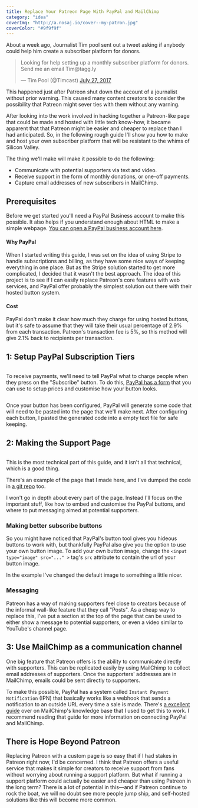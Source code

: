 ```yaml
---
title: Replace Your Patreon Page With PayPal and MailChimp
category: "idea"
coverImg: "http://a.nosaj.io/cover--my-patron.jpg"
coverColor: "#9f9f9f"
---
```


About a week ago, Journalist Tim pool sent out a tweet asking if anybody could help him create a subscriber platform for donors. 

<div class="embed">
  <blockquote class="twitter-tweet" data-lang="en"><p lang="en" dir="ltr">Looking for help setting up a monthly subscriber platform for donors. Send me an email Tim@tagg.ly</p>&mdash; Tim Pool (@Timcast) <a href="https://twitter.com/Timcast/status/890704719840030726">July 27, 2017</a></blockquote>
  <script async src="//platform.twitter.com/widgets.js" charset="utf-8"></script>
</div>

This happened just after Patreon shut down the account of a journalist without prior warning. This caused many content creators to consider the possibility that Patreon might sever ties with them without any warning.

After looking into the work involved in hacking together a Patreon-like page that could be made and hosted with little tech know-how, it became apparent that that Patreon might be easier and cheaper to replace than I had anticipated. So, in the following rough guide I'll show you how to make and host your own subscriber platform that will be resistant to the whims of Silicon Valley.

The thing we'll make will make it possible to do the following:
- Communicate with potential supporters via text and video.
- Receive support in the form of monthly donations, or one-off payments.
- Capture email addresses of new subscribers in MailChimp.

## Prerequisites 
Before we get started you'll need a PayPal Business account to make this possible. It also helps if you understand enough about HTML to make a simple webpage. [You can open a PayPal business account here](https://www.paypal.com/uk/webapps/mpp/business-updates/business-account).

#### Why PayPal
When I started writing this guide, I was set on the idea of using Stripe to handle subscriptions and billing, as they have some nice ways of keeping everything in one place. But as the Stripe solution started to get more complicated, I decided that it wasn't the best approach. The idea of this project is to see if I can easily replace Patreon's core features with web services, and PayPal offer probably the simplest solution out there with their hosted button system.

#### Cost
PayPal don't make it clear how much they charge for using hosted buttons, but it's safe to assume that they will take their usual percentage of 2.9% from each transaction. Patreon's transaction fee is 5%, so this method will give 2.1% back to recipients per transaction.

## 1: Setup PayPal Subscription Tiers
<div class="image">
  <img src="http://a.nosaj.io/paypal-buttons.jpg" alt="" />
</div>

To receive payments, we'll need to tell PayPal what to charge people when they press on the "Subscribe" button. To do this, [PayPal has a form](https://www.paypal.com/buttons/select) that you can use to setup prices and customise how your button looks.

<div class="image">
  <img src="http://a.nosaj.io/paypal-buttons-code.jpg" alt="" />
</div>

Once your button has been configured, PayPal will generate some code that will need to be pasted into the page that we'll make next. After configuring each button, I pasted the generated code into a empty text file for safe keeping.

## 2: Making the Support Page
<div class="image fill">
  <img src="http://a.nosaj.io/patron-page-timelapse.gif" alt="" />
</div>

This is the most technical part of this guide, and it isn't all that technical, which is a good thing.

There's an example of the page that I made here, and I've dumped the code in [a git repo](https://github.com/nosajio/my-patron) too.

I won't go in depth about every part of the page. Instead I'll focus on the important stuff, like how to embed and customise the PayPal buttons, and where to put messaging aimed at potential supporters.

### Making better subscribe buttons
So you might have noticed that PayPal's button tool gives you hideous buttons to work with, but thankfully PayPal also give you the option to use your own button image. To add your own button image, change the `<input type="image" src="..." >` tag's `src` attribute to contain the url of your button image.

In the example I've changed the default image to something a little nicer.

### Messaging
Patreon has a way of making supporters feel close to creators because of the informal wall-like feature that they call "Posts". As a cheap way to replace this, I've put a section at the top of the page that can be used to either show a message to potential supporters, or even a video similar to YouTube's channel page.

## 3: Use MailChimp as a communication channel
One big feature that Patreon offers is the ability to communicate directly with supporters. This can be replicated easily by using MailChimp to collect email addresses of supporters. Once the supporters' addresses are in MailChimp, emails could be sent directly to supporters.

To make this possible, PayPal has a system called `Instant Payment Notification` (IPN) that basically works like a webhook that sends a notification to an outside URL every time a sale is made. There's [a excellent guide](http://kb.mailchimp.com/integrations/e-commerce/use-paypal-with-mailchimp) over on MailChimp's knowledge base that I used to get this to work. I recommend reading that guide for more information on connecting PayPal and MailChimp.

## There is Hope Beyond Patreon
Replacing Patreon with a custom page is so easy that if I had stakes in Patreon right now, I'd be concerned. I think that Patreon offers a useful service that makes it simple for creators to receive support from fans without worrying about running a support platform. But what if running a support platform could actually be easier and cheaper than using Patreon in the long term? There is a lot of potential in this—and if Patreon continue to rock the boat, we will no doubt see more people jump ship, and self-hosted solutions like this will become more common.
